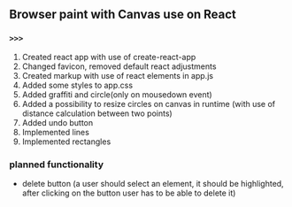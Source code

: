 ## Browser paint with Canvas use on React

### `>>>`
1) Created react app with use of create-react-app
2) Changed favicon, removed default react adjustments
3) Created markup with use of react elements in app.js
4) Added some styles to app.css
5) Added graffiti and circle(only on mousedown event)
6) Added a possibility to resize circles on canvas in runtime (with use of distance calculation between two points)
7) Added undo button
8) Implemented lines
9) Implemented rectangles



### planned functionality
- delete button (a user should select an element, it should be highlighted, after clicking on the button user has to be able to delete it)
